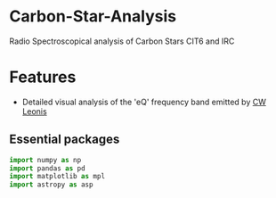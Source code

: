 # Carbon-Star-Analysis
Radio Spectroscopical analysis of Carbon Stars CIT6 and IRC 

# Features
- Detailed visual analysis of the 'eQ' frequency band emitted by [CW Leonis](https://en.wikipedia.org/wiki/CW_Leonis)


## Essential packages 

```python 
import numpy as np
import pandas as pd
import matplotlib as mpl
import astropy as asp

```
